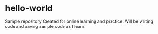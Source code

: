 # hello-world
Sample repository
Created for online learning and practice.
Will be writing code and saving sample code as I learn.

